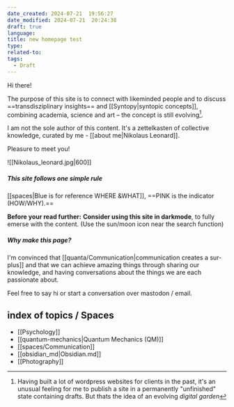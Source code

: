 ```yaml
---
date_created: 2024-07-21  19:56:27
date_modified: 2024-07-21  20:24:38
draft: true
language: 
title: new homepage test
type: 
related-to: 
tags:
  - Draft
---
```


Hi there!

The purpose of this site is to connect with likeminded people and to discuss ==transdisziplinary insights== and [[Syntopy|syntopic concepts]], combining academia, science and art – the concept is still evolving[^1]. 

I am not the sole author of this content. It's a zettelkasten of collective knowledge, curated by me - [[about me|Nikolaus Leonard]].

Pleasure to meet you!

![[Nikolaus_leonard.jpg|600]]

##### This site follows one simple rule
[[spaces|Blue is for reference WHERE &WHAT]], ==PINK is the indicator (HOW/WHY).==

**Before your read further:** **Consider using this site in darkmode**, to fully emerse with the content. (Use the sun/moon icon near the search function)

##### Why make this page?

I'm convinced that [[quanta/Communication|communication creates a sur-plus]] and that we can achieve amazing things through sharing our knowledge, and having conversations about the things we are each passionate about.

Feel free to say hi or start a conversation over mastodon / email.

## index of topics / Spaces

- [[Psychology]]
- [[quantum-mechanics|Quantum Mechanics (QM)]] 
- [[spaces/Communication]]
- [[obsidian_md|Obsidian.md]]
- [[Photography]]

[^1]: Having built a lot of wordpress websites for clients in the past, it's an unusual feeling for me to publish a site in a permanently "unfinished" state containing drafts. But thats the idea of an evolving *digital garden*